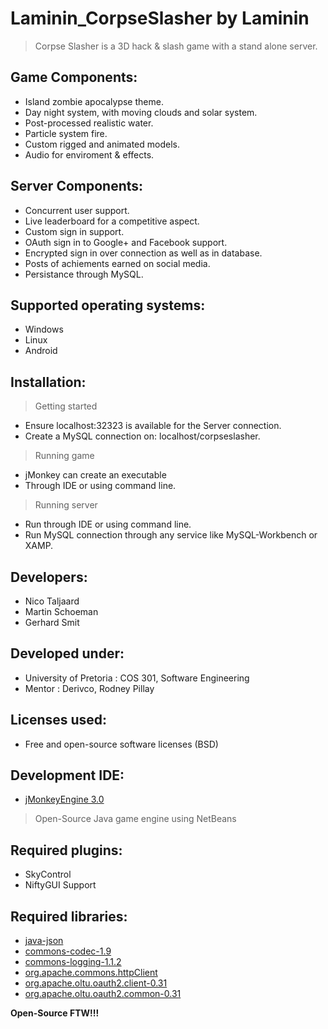 Laminin_CorpseSlasher by Laminin
=========================


>Corpse Slasher is a 3D hack &amp; slash game with a stand alone server.


Game Components:
----------------

  - Island zombie apocalypse theme.
  - Day night system, with moving clouds and solar system.
  - Post-processed realistic water.
  - Particle system fire.
  - Custom rigged and animated models.
  - Audio for enviroment &amp; effects.
    
Server Components:
------------------

  - Concurrent user support.
  - Live leaderboard for a competitive aspect.
  - Custom sign in support.
  - OAuth sign in to Google+ and Facebook support.
  - Encrypted sign in over connection as well as in database.
  - Posts of achiements earned on social media.
  - Persistance through MySQL.
    
Supported operating systems:
----------------------------

  - Windows
  - Linux
  - Android
  
Installation:
-----------

>Getting started

  - Ensure localhost:32323 is available for the Server connection.
  - Create a MySQL connection on: localhost/corpseslasher.
  
>Running game

  - jMonkey can create an executable
  - Through IDE or using command line.
  
>Running server

  - Run through IDE or using command line.
  - Run MySQL connection through any service like MySQL-Workbench or XAMP.

Developers:
-----------

  - Nico Taljaard
  - Martin Schoeman
  - Gerhard Smit

Developed under:
----------------

  - University of Pretoria : COS 301, Software Engineering
  - Mentor : Derivco, Rodney Pillay

Licenses used:
--------------

  - Free and open-source software licenses (BSD)

Development IDE:
----------------

  - [jMonkeyEngine 3.0] 
   > Open-Source Java game engine using NetBeans

Required plugins:
-----------------

  - SkyControl
  - NiftyGUI Support
    
Required libraries:
-------------------

  - [java-json]
  - [commons-codec-1.9]
  - [commons-logging-1.1.2]
  - [org.apache.commons.httpClient]
  - [org.apache.oltu.oauth2.client-0.31]
  - [org.apache.oltu.oauth2.common-0.31]
   
 **Open-Source FTW!!!**
  
[jMonkeyEngine 3.0]:http://jmonkeyengine.org/
[java-json]:http://www.java2s.com/Code/Jar/j/Downloadjavajsonjar.htm
[commons-codec-1.9]:http://commons.apache.org/proper/commons-codec/download_codec.cgi
[commons-logging-1.1.2]:http://www.java2s.com/Code/Jar/c/Downloadcommonslogging112jar.htm
[org.apache.commons.httpClient]:http://www.java2s.com/Code/Jar/o/Downloadorgapachecommonshttpclientjar.htm
[org.apache.oltu.oauth2.client-0.31]:http://java2s.com/Code/Jar/o/Downloadorgapacheoltuoauth2client031jar.htm
[org.apache.oltu.oauth2.common-0.31]:http://java2s.com/Code/Jar/o/Downloadorgapacheoltuoauth2common031jar.htm
